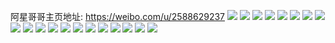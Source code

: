 阿星哥哥主页地址: https://weibo.com/u/2588629237 
![](https://wx4.sinaimg.cn/mw2000/9a4b58f5ly1h8vmh7cn0pj20zu25otq3.jpg) 
![](https://wx4.sinaimg.cn/mw2000/9a4b58f5ly1h8vmh6webkj20zu25oto8.jpg) 
![](https://wx4.sinaimg.cn/mw2000/9a4b58f5ly1h8hhixmo78j22c0340qv8.jpg) 
![](https://wx4.sinaimg.cn/mw2000/9a4b58f5ly1h8e9fuuic1j20u01t013l.jpg) 
![](https://wx4.sinaimg.cn/mw2000/9a4b58f5ly1h82szaxz6rj22c034mkjn.jpg) 
![](https://wx4.sinaimg.cn/mw2000/9a4b58f5ly1h82szbdv5wj20zg1ba7af.jpg) 
![](https://wx4.sinaimg.cn/mw2000/9a4b58f5ly1h7ta76lkowj22c03407wj.jpg) 
![](https://wx4.sinaimg.cn/mw2000/9a4b58f5ly1h7ta7dk5t0j20u01hcds0.jpg) 
![](https://wx4.sinaimg.cn/mw2000/9a4b58f5ly1h7q25tbldij22c03404qr.jpg) 
![](https://wx4.sinaimg.cn/mw2000/9a4b58f5ly1h7d1sdqo03j22c0340npf.jpg) 
![](https://wx4.sinaimg.cn/mw2000/9a4b58f5ly1h7d1sg98y8j23402c0kjn.jpg) 
![](https://wx4.sinaimg.cn/mw2000/9a4b58f5ly1h796lyc6uwj20uw0o7aae.jpg) 
![](https://wx4.sinaimg.cn/mw2000/9a4b58f5ly1h796m1s9n1j22412tfqgc.jpg) 
![](https://wx4.sinaimg.cn/mw2000/9a4b58f5ly1h796lxkpxij22c0340b2b.jpg) 
![](https://wx4.sinaimg.cn/mw2000/9a4b58f5ly1h796m2kxcij21o0280du2.jpg) 
![](https://wx4.sinaimg.cn/mw2000/9a4b58f5ly1h7846q9kzpj20sg0pct9x.jpg) 
![](https://wx4.sinaimg.cn/mw2000/9a4b58f5ly1h70j61pdwdj22c02c0e82.jpg) 
![](https://wx4.sinaimg.cn/mw2000/9a4b58f5ly1h70j60gyzlj22c02c0x6p.jpg) 
![](https://wx4.sinaimg.cn/mw2000/9a4b58f5ly1h70j62e18zj20tu0tuk41.jpg) 
![](https://wx4.sinaimg.cn/mw2000/9a4b58f5ly1h6z0jte9j0j22c0340tnp.jpg) 
